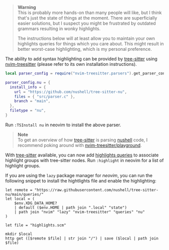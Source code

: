 > **Warning**  
> This is probably more hands-on than many people will like, but I think that's
> just the state of things at the moment. There are superficially easier
> solutions, but I suspect you might be frustrated by outdated grammars
> resulting in wonky highlights.
>
> The instructions below will at least allow you to maintain your own highlights
> queries for things which you care about. This might result in better
> worst-case highlighting, which is my personal preference.

The ability to add syntax highlighting can be provided by [tree-sitter] using
[nvim-treesitter]  (please refer to its own installation instructions).

```lua
local parser_config = require("nvim-treesitter.parsers").get_parser_configs()

parser_config.nu = {
  install_info = {
    url = "https://github.com/nushell/tree-sitter-nu",
    files = { "src/parser.c" },
    branch = "main",
  },
  filetype = "nu",
}
```

Run `:TSInstall nu` in neovim to install the above parser.

> **Note**  
> To get an overview of how [tree-sitter] is parsing [nushell] code, I recommend
> poking around with [nvim-treesitter/playground].

With [tree-sitter] available, you can now add [highlights queries] to associate
highlight groups with tree-sitter nodes. Run `:highlight` in neovim for a list
of highlight groups.

If you are using the `lazy` package manager for *neovim*, you can run the
following snippet to install the hightlights file and enable the highlighting:
```nushell
let remote = "https://raw.githubusercontent.com/nushell/tree-sitter-nu/main/queries/"
let local = (
    $env.XDG_DATA_HOME?
    | default ($env.HOME | path join ".local" "state")
    | path join "nvim" "lazy" "nvim-treesitter" "queries" "nu"
)

let file = "highlights.scm"

mkdir $local
http get ([$remote $file] | str join "/") | save ($local | path join $file)
```

[tree-sitter]: https://tree-sitter.github.io/tree-sitter/
[nvim-treesitter]: https://github.com/nvim-treesitter/nvim-treesitter
[nvim-treesitter/playground]: https://github.com/nvim-treesitter/playground
[nushell]: https://github.com/nushell/nushell
[highlights queries]: https://tree-sitter.github.io/tree-sitter/syntax-highlighting#highlights
